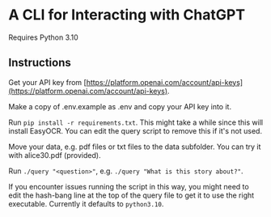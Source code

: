 # A CLI for Interacting with ChatGPT

Requires Python 3.10

## Instructions

Get your API key from [https://platform.openai.com/account/api-keys](https://platform.openai.com/account/api-keys).

Make a copy of .env.example as .env and copy your API key into it.

Run `pip install -r requirements.txt`. This might take a while since this will install EasyOCR. You can edit the query script to remove this if it's not used.

Move your data, e.g. pdf files or txt files to the data subfolder. You can try it with alice30.pdf (provided).

Run `./query "<question>"`, e.g. `./query "What is this story about?"`.

If you encounter issues running the script in this way, you might need to edit the hash-bang line at the top of the query file to get it to use the right executable. Currently it defaults to `python3.10`.

